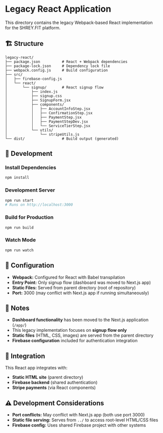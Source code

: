 # Legacy React Application

This directory contains the legacy Webpack-based React implementation for the SHREY.FIT platform.

## 🏗️ Structure

```
legacy-react/
├── package.json          # React + Webpack dependencies
├── package-lock.json     # Dependency lock file
├── webpack.config.js     # Build configuration
├── src/
│   ├── firebase-config.js
│   └── react/
│       └── signup/       # React signup flow
│           ├── index.js
│           ├── signup.css
│           ├── SignupForm.jsx
│           ├── components/
│           │   ├── AccountInfoStep.jsx
│           │   ├── ConfirmationStep.jsx
│           │   ├── PaymentStep.jsx
│           │   ├── PaymentStepDev.jsx
│           │   └── ServiceTierStep.jsx
│           └── utils/
│               └── stripeUtils.js
└── dist/                 # Build output (generated)
```

## 🚀 Development

### Install Dependencies
```bash
npm install
```

### Development Server
```bash
npm run start
# Runs on http://localhost:3000
```

### Build for Production
```bash
npm run build
```

### Watch Mode
```bash
npm run watch
```

## 🔧 Configuration

- **Webpack:** Configured for React with Babel transpilation
- **Entry Point:** Only signup flow (dashboard was moved to Next.js app)
- **Static Files:** Served from parent directory (root of repository)
- **Port:** 3000 (may conflict with Next.js app if running simultaneously)

## 📝 Notes

- **Dashboard functionality** has been moved to the Next.js application (`/app/`)
- This legacy implementation focuses on **signup flow only**
- **Static files** (HTML, CSS, images) are served from the parent directory
- **Firebase configuration** included for authentication integration

## 🔗 Integration

This React app integrates with:
- **Static HTML site** (parent directory)
- **Firebase backend** (shared authentication)
- **Stripe payments** (via React components)

## ⚠️ Development Considerations

- **Port conflicts:** May conflict with Next.js app (both use port 3000)
- **Static file serving:** Serves from `../` to access root-level HTML/CSS files
- **Firebase config:** Uses shared Firebase project with other systems
